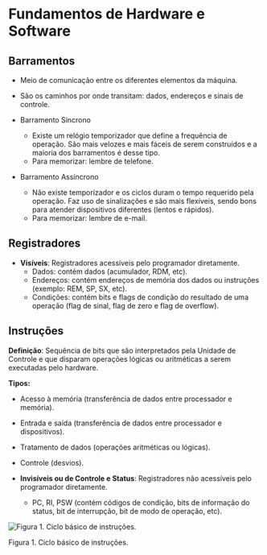 # Fundamentos de Hardware e Software

## Barramentos

- Meio de comunicação entre os diferentes elementos da máquina.
- São os caminhos por onde transitam: dados, endereços e sinais de controle.

- Barramento Síncrono
    - Existe um relógio temporizador que define a frequência de operação. São mais velozes e mais fáceis de serem construídos e a maioria dos barramentos é desse tipo.
    - Para memorizar: lembre de telefone.
- Barramento Assíncrono
    - Não existe temporizador e os ciclos duram o tempo requerido pela operação. Faz uso de sinalizações e são mais flexíveis, sendo bons para atender dispositivos diferentes (lentos e rápidos).
    - Para memorizar: lembre de e-mail.

## Registradores

- **Visíveis**: Registradores acessíveis pelo programador diretamente.
    - Dados:  contém dados (acumulador, RDM, etc).
    - Endereços: contém endereços de memória dos dados ou instruções (exemplo: REM, SP, SX, etc).
    - Condições: contém bits e flags de condição do resultado de uma operação (flag de sinal, flag de zero e flag de overflow).

## Instruções

**Definição**: Sequência de bits que são interpretados pela Unidade de Controle e que disparam operações lógicas ou aritméticas a serem executadas pelo hardware.

**Tipos:**

- Acesso à memória (transferência de dados entre processador e memória).
- Entrada e saída (transferência de dados entre processador e dispositivos).
- Tratamento de dados (operações aritméticas ou lógicas).
- Controle (desvios).

- **Invisíveis ou de Controle e Status**: Registradores não acessíveis pelo programador diretamente.
    - PC, RI, PSW (contém códigos de condição, bits de informação do status, bit de interrupção, bit de modo de operação, etc).

![Figura 1. Ciclo básico de instruções.](ciclo%20basico%20instrucoes.jpg)

Figura 1. Ciclo básico de instruções.